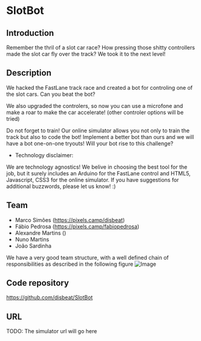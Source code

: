 # SlotBot

## Introduction

Remember the thril of a slot car race? How pressing those shitty controllers made the slot car fly over the track? We took it to the next level!


## Description

We hacked the FastLane track race and created a bot for controling one of the slot cars. Can you beat the bot?

We also upgraded the controlers, so now you can use a microfone and make a roar to make the car accelerate! (other controler options will be tried)

Do not forget to train! Our online simulator allows you not only to train the track but also to code the bot! Implement a better bot than ours and we will have a bot one-on-one tryouts! Will your bot rise to this challenge?

* Technology disclaimer:

We are technology agnostics! We belive in choosing the best tool for the job, but it surely includes an Arduino for the FastLane control and HTML5, Javascript, CSS3 for the online simulator. If you have suggestions for additional buzzwords, please let us know! :)


## Team

 * Marco Simões (https://pixels.camp/disbeat) 
 * Fábio Pedrosa (https://pixels.camp/fabiopedrosa)
 * Alexandre Martins ()
 * Nuno Martins
 * João Sardinha

We have a very good team structure, with a well defined chain of responsibilities as described in the following figure
![Image](https://dl.dropboxusercontent.com/u/941957/team.jpeg)



## Code repository

https://github.com/disbeat/SlotBot

## URL 

TODO: The simulator url will go here

